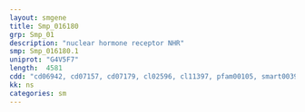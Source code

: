 ```yaml
---
layout: smgene
title: Smp_016180
grp: Smp_01
description: "nuclear hormone receptor NHR"
smp: Smp_016180.1
uniprot: "G4V5F7"
length:  4581
cdd: "cd06942, cd07157, cd07179, cl02596, cl11397, pfam00105, smart00399, smart00430"
kk: ns
categories: sm
---
```

